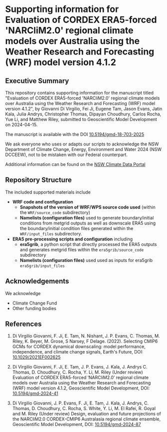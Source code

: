 # Supporting information for Evaluation of CORDEX ERA5-forced 'NARCliM2.0' regional climate models over Australia using the Weather Research and Forecasting (WRF) model version 4.1.2 #

## Executive Summary ##

This repository contains supporting information for the manuscript titled "Evaluation of CORDEX ERA5-forced 'NARCliM2.0' regional climate models over Australia using the Weather Research and Forecasting (WRF) model version 4.1.2", by Giovanni Di Virgilio, Fei Ji, Eugene Tam, Jason Evans, Jatin Kala, Julia Andrys, Christopher Thomas, Dipayan Choudhury, Carlos Rocha, Yue Li, and Matthew Riley, submitted to Geoscientific Model Development on 2024-04-15.

The manuscript is available with the DOI [10.5194/gmd-18-703-2025](https://doi.org/10.5194/gmd-18-703-2025)

We ask everyone who uses or adapts our scripts to acknowledge the NSW Department of Climate Change, Energy, Environment and Water 2024 (NSW DCCEEW), not to be mistaken with our Federal counterpart.

Additional information can be found on the [NSW Climate Data Portal](https://climatedata-beta.environment.nsw.gov.au/)

## Repository Structure ##

The included supported materials include

* **WRF code and configuration**
  * **Snapshots of the version of WRF/WPS source code used** (within the `WRF/source_code` subdirectory)
  * **Namelists (configuration files)** used to generate boundary/initial conditions from metgrid outputs as well as downscale ERA5 using the boundary/initial condition files generated within the `WRF/input_files` subdirectory.
* **ERA5 pre-processing scripts and configuration** including
  * **era5grib**, a python script that directly processed the ERA5 outputs and generates metgrid files within the `era5grib/source_code` subdirectory
  * **Namelists (configuration files)** used used as inputs for era5grib `era5grib/input_files`

## Acknowledgements ##

We acknowledge

* Climate Change Fund
* Other funding bodies

## References ##

1. Di Virgilio Giovanni, F. Ji, E. Tam, N. Nishant, J. P. Evans, C. Thomas, M. Riley, K. Beyer, M. Grose, S Narsey, F Delage. (2022). Selecting CMIP6 GCMs for CORDEX dynamical downscaling: model performance, independence, and climate change signals, Earth's Future, DOI: [10.1029/2021EF002625](https://dx.doi.org/10.1029/2021EF002625)

2. Di Virgilio Giovanni, F. Ji, E. Tam, J. P. Evans, J. Kala, J. Andrys C. Thomas, D. Choudhury, C. Rocha, Y. Li, M. Riley (Under review) Evaluation of CORDEX ERA5-forced ‘NARCliM2.0’ regional climate models over Australia using the Weather Research and Forecasting (WRF) model version 4.1.2, Geoscientific Model Development, DOI: [10.5194/gmd-2024-41](https://dx.doi.org/10.5194/gmd-2024-41)

3. Di Virgilio Giovanni, J. P. Evans, F. Ji, E. Tam, J. Kala, J. Andrys, C. Thomas, D. Choudhury, C. Rocha, S. White, Y. Li, M. El Rafei, R. Goyal and M. Riley (Under review) Design, evaluation and future projections of the NARCliM2.0 CORDEX-CMIP6 Australasia regional climate ensemble, Geoscientific Model Development, DOI: [10.5194/gmd-2024-87](https://doi.org/10.5194/gmd-2024-87)
